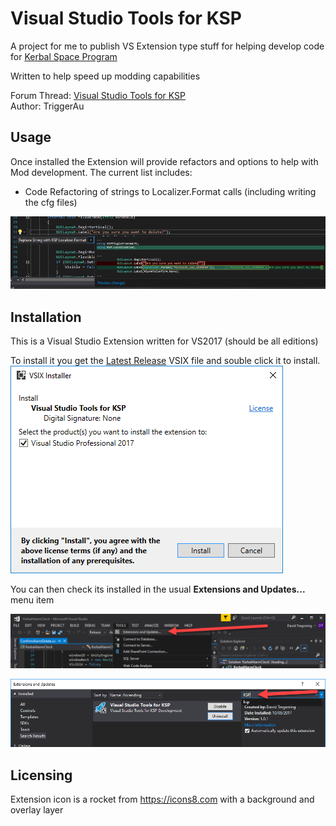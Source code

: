 # Visual Studio Tools for KSP
A project for me to publish VS Extension type stuff for helping develop code for [Kerbal Space Program](http://www.kerbalspaceprogram.com/)

Written to help speed up modding capabilities

Forum Thread: [Visual Studio Tools for KSP](http://forum.kerbalspaceprogram.com/index.php?/topic/161912-visual-studio-tools-for-ksp-localization-helper/)  
Author: TriggerAu  

## Usage
Once installed the Extension will provide refactors and options to help with Mod development. The current list includes:
* Code Refactoring of strings to Localizer.Format calls (including writing the cfg files)

![Refactor Preview](/images/RefactorPreviewOnly.png)

## Installation
This is a Visual Studio Extension written for VS2017 (should be all editions)

To install it you get the [Latest Release](https://github.com/TriggerAu/VSToolsForKSP/releases/latest) VSIX file and souble click it to install.
![Installing the extension](/images/InstallExtension.png)

You can then check its installed in the usual **Extensions and Updates...** menu item

![Extensions and Update...](/images/ToolsExtensions.png)

![Installed Extensions](/images/ExtensionsList.png)


## Licensing
Extension icon is a rocket from https://icons8.com with a background and overlay layer
